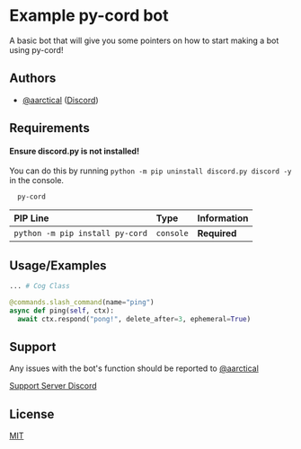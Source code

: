 # Example py-cord bot

A basic bot that will give you some pointers on how to start making a bot using py-cord!

## Authors

- [@aarctical](https://www.github.com/aarctical) ([Discord](https://discord.com/users/423187100264038400))

## Requirements

#### Ensure discord.py is **not** installed!
You can do this by running ```python -m pip uninstall discord.py discord -y``` in the console.

```http
  py-cord
```

| PIP Line | Type     | Information               |
| :-------- | :------- | :------------------------- |
| `python -m pip install py-cord` | `console` | **Required** |


## Usage/Examples

```python
... # Cog Class

@commands.slash_command(name="ping")
async def ping(self, ctx):
  await ctx.respond("pong!", delete_after=3, ephemeral=True)
```


## Support

Any issues with the bot's function should be reported to [@aarctical](https://www.github.com/aarctical)

[Support Server Discord](https://discord.gg/mTKZynb)


## License

[MIT](https://choosealicense.com/licenses/mit/)
